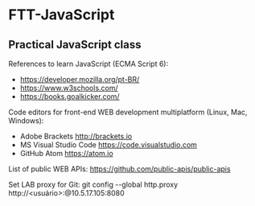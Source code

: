 # FTT-JavaScript
## Practical JavaScript class

References to learn JavaScript (ECMA Script 6):

- https://developer.mozilla.org/pt-BR/ 
- https://www.w3schools.com/
- https://books.goalkicker.com/

Code editors for front-end WEB development multiplatform (Linux, Mac, Windows):

- Adobe Brackets http://brackets.io
- MS Visual Studio Code https://code.visualstudio.com
- GitHub Atom https://atom.io

List of public WEB APIs: https://github.com/public-apis/public-apis

Set LAB proxy for Git: git config --global http.proxy http://<usuário>:<senha>@10.5.17.105:8080